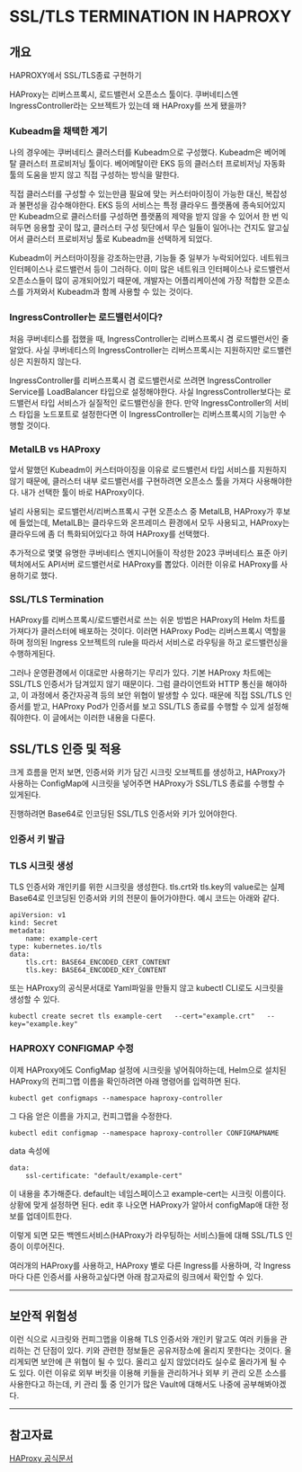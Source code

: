 # SSL/TLS TERMINATION IN HAPROXY

## 개요

HAPROXY에서 SSL/TLS종료 구현하기

HAProxy는 리버스프록시, 로드밸런서 오픈소스 툴이다. 쿠버네티스엔 IngressController라는 오브젝트가 있는데 왜 HAProxy를 쓰게 됐을까?

### Kubeadm을 채택한 계기

나의 경우에는 쿠버네티스 클러스터를 Kubeadm으로 구성했다. Kubeadm은 베어메탈 클러스터 프로비저닝 툴이다. 베어메탈이란 EKS 등의 클러스터 프로비저닝 자동화 툴의 도움을 받지 않고 직접 구성하는 방식을 말한다. 

직접 클러스터를 구성할 수 있는만큼 필요에 맞는 커스터마이징이 가능한 대신, 복잡성과 불편성을 감수해야한다. EKS 등의 서비스는 특정 클라우드 플랫폼에 종속되어있지만 Kubeadm으로 클러스터를 구성하면 플랫폼의 제약을 받지 않을 수 있어서 한 번 익혀두면 응용할 곳이 많고, 클러스터 구성 뒷단에서 무슨 일들이 일어나는 건지도 알고싶어서 클러스터 프로비저닝 툴로 Kubeadm을 선택하게 되었다.

Kubeadm이 커스터마이징을 강조하는만큼, 기능들 중 일부가 누락되어있다. 네트워크 인터페이스나 로드밸런서 등이 그러하다. 이미 많은 네트워크 인터페이스나 로드밸런서 오픈소스들이 많이 공개되어있기 때문에, 개발자는 어플리케이션에 가장 적합한 오픈소스를 가져와서 Kubeadm과 함께 사용할 수 있는 것이다.

### IngressController는 로드밸런서이다?

처음 쿠버네티스를 접했을 때, IngressController는 리버스프록시 겸 로드밸런서인 줄 알았다. 사실 쿠버네티스의 IngressController는 리버스프록시는 지원하지만 로드밸런싱은 지원하지 않는다. 

IngressController를 리버스프록시 겸 로드밸런서로 쓰려면 IngressController Service를 LoadBalancer 타입으로 설정해야한다. 사실 IngressController보다는 로드밸런서 타입 서비스가 실질적인 로드밸런싱을 한다. 만약 IngressController의 서비스 타입을 노드포트로 설정한다면 이 IngressController는 리버스프록시의 기능만 수행할 것이다.

### MetalLB vs HAProxy

앞서 말했던 Kubeadm이 커스터마이징을 이유로 로드밸런서 타입 서비스를 지원하지 않기 때문에, 클러스터 내부 로드밸런서를 구현하려면 오픈소스 툴을 가져다 사용해야한다. 내가 선택한 툴이 바로 HAProxy이다. 

널리 사용되는 로드밸런서/리버스프록시 구현 오픈소스 중 MetalLB, HAProxy가 후보에 들었는데, MetalLB는 클라우드와 온프레미스 환경에서 모두 사용되고, HAProxy는 클라우드에 좀 더 특화되어있다고 하여 HAProxy를 선택했다. 

추가적으로 몇몇 유명한 쿠버네티스 엔지니어들이 작성한 2023 쿠버네티스 표준 아키텍처에서도 API서버 로드밸런서로 HAProxy를 뽑았다. 이러한 이유로 HAProxy를 사용하기로 했다. 

### SSL/TLS Termination

HAProxy를 리버스프록시/로드밸런서로 쓰는 쉬운 방법은 HAProxy의 Helm 차트를 가져다가 클러스터에 배포하는 것이다. 이러면 HAProxy Pod는 리버스프록시 역할을 하며 정의된 Ingress 오브젝트의 rule을 따라서 서비스로 라우팅을 하고 로드밸런싱을 수행하게된다.

그러나 운영환경에서 이대로만 사용하기는 무리가 있다. 기본 HAProxy 차트에는 SSL/TLS 인증서가 담겨있지 않기 때문이다. 그럼 클라이언트와 HTTP 통신을 해야하고, 이 과정에서 중간자공격 등의 보안 위협이 발생할 수 있다. 때문에 직접 SSL/TLS 인증서를 받고, HAProxy Pod가 인증서를 보고 SSL/TLS 종료를 수행할 수 있게 설정해줘야한다. 이 글에서는 이러한 내용을 다룬다.

## SSL/TLS 인증 및 적용

크게 흐름을 먼저 보면, 인증서와 키가 담긴 시크릿 오브젝트를 생성하고, HAProxy가 사용하는 ConfigMap에 시크릿을 넣어주면 HAProxy가 SSL/TLS 종료를 수행할 수 있게된다.

진행하려면 Base64로 인코딩된 SSL/TLS 인증서와 키가 있어야한다.

### 인증서 키 발급



### TLS 시크릿 생성

TLS 인증서와 개인키를 위한 시크릿을 생성한다. tls.crt와 tls.key의 value로는 실제 Base64로 인코딩된 인증서와 키의 전문이 들어가야한다. 예시 코드는 아래와 같다.

    apiVersion: v1
    kind: Secret
    metadata:
        name: example-cert
    type: kubernetes.io/tls
    data:
        tls.crt: BASE64_ENCODED_CERT_CONTENT
        tls.key: BASE64_ENCODED_KEY_CONTENT

또는 HAProxy의 공식문서대로 Yaml파일을 만들지 않고 kubectl CLI로도 시크릿을 생성할 수 있다.

    kubectl create secret tls example-cert   --cert="example.crt"   --key="example.key"

### HAPROXY CONFIGMAP 수정

이제 HAProxy에도 ConfigMap 설정에 시크릿을 넣어줘야하는데, Helm으로 설치된 HAProxy의 컨피그맵 이름을 확인하려면 아래 명령어를 입력하면 된다.

    kubectl get configmaps --namespace haproxy-controller

그 다음 얻은 이름을 가지고, 컨피그맵을 수정한다.

    kubectl edit configmap --namespace haproxy-controller CONFIGMAPNAME

data 속성에 

    data:
        ssl-certificate: "default/example-cert"

이 내용을 추가해준다. default는 네임스페이스고 example-cert는 시크릿 이름이다. 상황에 맞게 설정하면 된다. edit 후 나오면 HAProxy가 알아서 configMap애 대한 정보를 업데이트한다.

이렇게 되면 모든 백엔드서비스(HAProxy가 라우팅하는 서비스)들에 대해 SSL/TLS 인증이 이루어진다. 

여러개의 HAProxy를 사용하고, HAProxy 별로 다른 Ingress를 사용하며, 각 Ingress마다 다른 인증서를 사용하고싶다면 아래 참고자료의 링크에서 확인할 수 있다.

---

## 보안적 위험성

이런 식으로 시크릿와 컨피그맵을 이용해 TLS 인증서와 개인키 말고도 여러 키들을 관리하는 건 단점이 있다. 키와 관련한 정보들은 공유저장소에 올리지 못한다는 것이다. 올리게되면 보안에 큰 위협이 될 수 있다. 올리고 싶지 않았더라도 실수로 올라가게 될 수도 있다. 이런 이유로 외부 버킷을 이용해 키들을 관리하거나 외부 키 관리 오픈 소스를 사용한다고 하는데, 키 관리 툴 중 인기가 많은 Vault에 대해서도 나중에 공부해봐야겠다.

---

## 참고자료

[HAProxy 공식문서](https://www.haproxy.com/documentation/kubernetes/latest/usage/terminate-ssl/)
